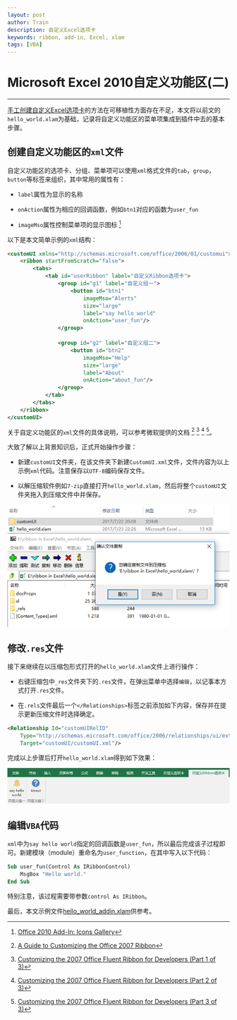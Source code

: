 ```yaml
---
layout: post
author: Train
description: 自定义Excel选项卡
keywords: ribbon, add-in, Excel, xlam
tags: [VBA]
---
```


# Microsoft Excel 2010自定义功能区(二)

---

[手工创建自定义Excel选项卡](2017-07-23-Microsoft-Excel-2010自定义功能区(一).md)的方法在可移植性方面存在不足，本文将以前文的`hello_world.xlam`为基础，记录将自定义功能区的菜单项集成到插件中去的基本步骤。



## 创建自定义功能区的`xml`文件

自定义功能区的选项卡、分组、菜单项可以使用`xml`格式文件的`tab`，`group`，`button`等标签来组织，其中常用的属性有：

* `label`属性为显示的名称

* `onAction`属性为相应的回调函数，例如`btn1`对应的函数为`user_fun`

* `imageMso`属性控制菜单项的显示图标 [^1]


以下是本文简单示例的`xml`结构：

```xml
<customUI xmlns="http://schemas.microsoft.com/office/2006/01/customui">
    <ribbon startFromScratch="false">
        <tabs>
            <tab id="userRibbon" label="自定义Ribbon选项卡">
                <group id="g1" label="自定义组一">
                    <button id="btn1" 
                        imageMso="Alerts" 
                        size="large" 
                        label="say hello world" 
                        onAction="user_fun"/>
                </group>

                <group id="g2" label="自定义组二">
                    <button id="btn2" 
                        imageMso="Help" 
                        size="large" 
                        label="About" 
                        onAction="about_fun"/>
                </group>
            </tab>
        </tabs>
    </ribbon>
</customUI>
```

关于自定义功能区的`xml`文件的具体说明，可以参考微软提供的文档 [^2] [^3] [^4] [^5]。


大致了解以上背景知识后，正式开始操作步骤：

- 新建`customUI`文件夹，在该文件夹下新建`CustomUI.xml`文件，文件内容为以上示例`xml`代码。注意保存以`UTF-8`编码保存文件。

- 以解压缩软件例如`7-zip`直接打开`hello_world.xlam`，然后将整个`customUI`文件夹拖入到压缩文件中并保存。


![](images/2017-07-24-01.png)


## 修改`.res`文件

接下来继续在以压缩包形式打开的`hello_world.xlam`文件上进行操作：

- 右键压缩包中`_res`文件夹下的`.res`文件，在弹出菜单中选择`编辑`，以记事本方式打开`.res`文件。

- 在`.rels`文件最后一个`</Relationships>`标签之前添加如下内容，保存并在提示更新压缩文件时选择确定。

```xml
<Relationship Id="customUIRelID" 
    Type="http://schemas.microsoft.com/office/2006/relationships/ui/extensibility" 
    Target="customUI/customUI.xml"/>
```

完成以上步骤后打开`hello_world.xlam`得到如下效果：

![](images/2017-07-24-02.png)



## 编辑`VBA`代码

`xml`中为`say hello world`指定的回调函数是`user_fun`，所以最后完成该子过程即可。新建模块（module）重命名为`user_function`，在其中写入以下代码：

```vb
Sub user_fun(Control As IRibbonControl)
    MsgBox "Hello world."
End Sub
```

特别注意，该过程需要带参数`control As IRibbon`。


最后，本文示例文件[hello_world_addin.xlam](https://github.com/dothinking/dothinking.github.io/tree/master/samples/excel_ribbon)供参考。





[^1]: [Office 2010 Add-In: Icons Gallery](https://www.microsoft.com/en-us/download/details.aspx?displaylang=en&id=21103)

[^2]: [A Guide to Customizing the Office 2007 Ribbon](https://technet.microsoft.com/en-us/library/2009.05.ribbon.aspx#id0980025)  

[^3]: [Customizing the 2007 Office Fluent Ribbon for Developers (Part 1 of 3)](https://msdn.microsoft.com/en-us/library/aa338202.aspx)

[^4]: [Customizing the 2007 Office Fluent Ribbon for Developers (Part 2 of 3)](https://msdn.microsoft.com/en-us/library/aa338199(v=office.12).aspx)

[^5]: [Customizing the 2007 Office Fluent Ribbon for Developers (Part 3 of 3)](https://msdn.microsoft.com/en-us/library/aa722523(v=office.12).aspx)
